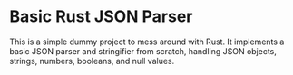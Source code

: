 # Basic Rust JSON Parser

This is a simple dummy project to mess around with Rust. It implements a basic JSON parser and stringifier from scratch, handling JSON objects, strings, numbers, booleans, and null values.
